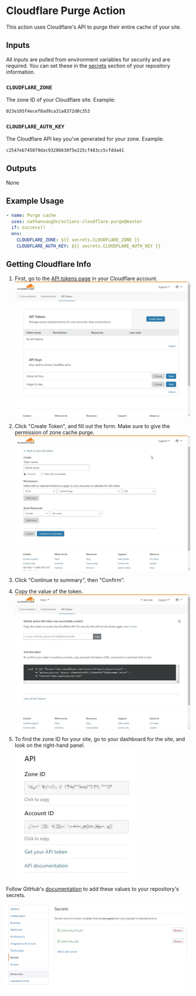 # Cloudflare Purge Action

This action uses Cloudflare's API to purge their entire cache of your site.

## Inputs

All inputs are pulled from environment variables for security and are required.
You can set these in the [secrets](https://help.github.com/en/articles/virtual-environments-for-github-actions#creating-and-using-secrets-encrypted-variables)
section of your repository information.

### `CLOUDFLARE_ZONE`

The zone ID of your Cloudflare site. Example:

```bash
023e105f4ecef8ad9ca31a8372d0c353
```

### `CLOUDFLARE_AUTH_KEY`

The Cloudflare API key you've generated for your zone. Example:

```bash
c2547eb745079dac9320b638f5e225cf483cc5cfdda41
```

## Outputs

None

## Example Usage

```yml
- name: Purge cache
  uses: nathanvaughn/actions-cloudflare-purge@master
  if: success()
  env:
    CLOUDFLARE_ZONE: ${{ secrets.CLOUDFLARE_ZONE }}
    CLOUDFLARE_AUTH_KEY: ${{ secrets.CLOUDFLARE_AUTH_KEY }}
```

## Getting Cloudflare Info

1.  First, go to the [API tokens page](https://dash.cloudflare.com/profile/api-tokens)
in your Cloudflare account.
![](images/api-tokens.jpg)

2.  Click "Create Token", and fill out the form. Make sure to give the permission of
zone cache purge.
![](images/token-creation.jpg)

3.  Click "Continue to summary", then "Confirm".

4.  Copy the value of the token.
![](images/copy-token.jpg)

5.  To find the zone ID for your site, go to your dashboard for the site, and look on the
right-hand panel.
![](images/zone-id.jpg)

Follow GitHub's [documentation](https://help.github.com/en/articles/virtual-environments-for-github-actions#creating-and-using-secrets-encrypted-variables)
to add these values to your repository's secrets.

![](images/secrets.jpg)